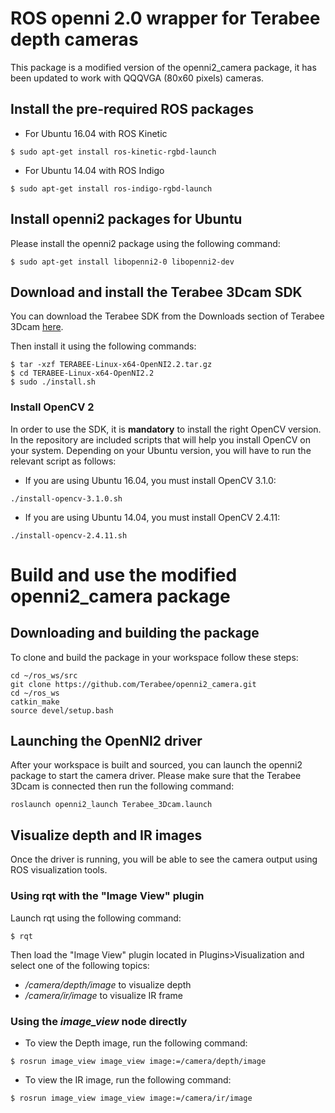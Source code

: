 # ROS openni 2.0 wrapper for Terabee depth cameras

This package is a modified version of the openni2_camera package, it has been updated to work with QQQVGA (80x60 pixels) cameras.

## Install the pre-required ROS packages

* For Ubuntu 16.04 with ROS Kinetic
```
$ sudo apt-get install ros-kinetic-rgbd-launch
```
* For Ubuntu 14.04 with ROS Indigo
```
$ sudo apt-get install ros-indigo-rgbd-launch
```

## Install openni2 packages for Ubuntu
Please install the openni2 package using the following command:
```
$ sudo apt-get install libopenni2-0 libopenni2-dev
```

## Download and install the Terabee 3Dcam SDK
You can download the Terabee SDK from the Downloads section of Terabee 3Dcam [here](https://www.terabee.com/portfolio-item/terabee-3dcam-80x60/#downloads).

Then install it using the following commands:
```
$ tar -xzf TERABEE-Linux-x64-OpenNI2.2.tar.gz
$ cd TERABEE-Linux-x64-OpenNI2.2
$ sudo ./install.sh
```

### Install OpenCV 2

In order to use the SDK, it is **mandatory** to install the right OpenCV version. In the repository are included scripts that will help you install OpenCV on your system. Depending on your Ubuntu version, you will have to run the relevant script as follows:

* If you are using Ubuntu 16.04, you must install OpenCV 3.1.0:
```
./install-opencv-3.1.0.sh
```
* If you are using Ubuntu 14.04, you must install OpenCV 2.4.11:
```
./install-opencv-2.4.11.sh
```

# Build and use the modified openni2_camera package
## Downloading and building the package

 To clone and build the package in your workspace follow these steps:

```
cd ~/ros_ws/src
git clone https://github.com/Terabee/openni2_camera.git
cd ~/ros_ws
catkin_make
source devel/setup.bash
```
## Launching the OpenNI2 driver

After your workspace is built and sourced, you can launch the openni2 package to start the camera driver. Please make sure that the Terabee 3Dcam is connected then run the following command:
```
roslaunch openni2_launch Terabee_3Dcam.launch
```

## Visualize depth and IR images
Once the driver is running, you will be able to see the camera output using ROS visualization tools.

### Using rqt with the "Image View" plugin

Launch rqt using the following command:
```
$ rqt
```

Then load the "Image View" plugin located in Plugins>Visualization and select one of the following topics:
* */camera/depth/image* to visualize depth
* */camera/ir/image* to visualize IR frame


### Using the *image_view* node directly

* To view the Depth image, run the following command:
```
$ rosrun image_view image_view image:=/camera/depth/image
```
* To view the IR image, run the following command:
```
$ rosrun image_view image_view image:=/camera/ir/image
```
